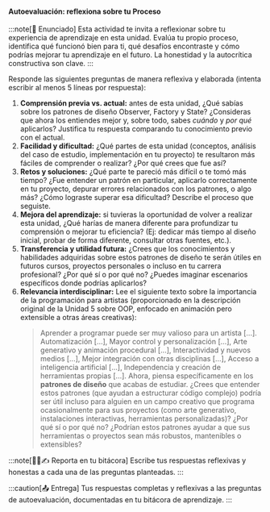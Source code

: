 #### Autoevaluación: reflexiona sobre tu Proceso

:::note[🎯 Enunciado]
Esta actividad te invita a reflexionar sobre tu experiencia de aprendizaje en esta unidad. Evalúa tu propio proceso, identifica qué funcionó bien para ti, qué desafíos encontraste y cómo podrías mejorar tu aprendizaje en el futuro. La honestidad y la autocrítica constructiva son clave.
:::

Responde las siguientes preguntas de manera reflexiva y elaborada (intenta escribir al menos 5 líneas por respuesta):

1.  **Comprensión previa vs. actual:** antes de esta unidad, ¿Qué sabías sobre los patrones de diseño Observer, Factory y State? ¿Consideras que ahora los entiendes mejor y, sobre todo, sabes *cuándo* y *por qué* aplicarlos? Justifica tu respuesta comparando tu conocimiento previo con el actual.
2.  **Facilidad y dificultad:** ¿Qué partes de esta unidad (conceptos, análisis del caso de estudio, implementación en tu proyecto) te resultaron más fáciles de comprender o realizar? ¿Por qué crees que fue así?
3.  **Retos y soluciones:** ¿Qué parte te pareció más difícil o te tomó más tiempo? ¿Fue entender un patrón en particular, aplicarlo correctamente en tu proyecto, depurar errores relacionados con los patrones, o algo más? ¿Cómo lograste superar esa dificultad? Describe el proceso que seguiste.
4.  **Mejora del aprendizaje:** si tuvieras la oportunidad de volver a realizar esta unidad, ¿Qué harías de manera diferente para profundizar tu comprensión o mejorar tu eficiencia? (Ej: dedicar más tiempo al diseño inicial, probar de forma diferente, consultar otras fuentes, etc.).
5.  **Transferencia y utilidad futura:** ¿Crees que los conocimientos y habilidades adquiridas sobre estos patrones de diseño te serán útiles en futuros cursos, proyectos personales o incluso en tu carrera profesional? ¿Por qué sí o por qué no? ¿Puedes imaginar escenarios específicos donde podrías aplicarlos?
6.  **Relevancia interdisciplinar:** Lee el siguiente texto sobre la importancia de la programación para artistas (proporcionado en la descripción original de la Unidad 5 sobre OOP, enfocado en animación pero extensible a otras áreas creativas):
    > Aprender a programar puede ser muy valioso para un artista [...]. Automatización [...], Mayor control y personalización [...], Arte generativo y animación procedural [...], Interactividad y nuevos medios [...], Mejor integración con otras disciplinas [...], Acceso a inteligencia artificial [...], Independencia y creación de herramientas propias [...].
    Ahora, piensa específicamente en los **patrones de diseño** que acabas de estudiar. ¿Crees que entender estos patrones (que ayudan a estructurar código complejo) podría ser útil incluso para alguien en un campo creativo que programa ocasionalmente para sus proyectos (como arte generativo, instalaciones interactivas, herramientas personalizadas)? ¿Por qué sí o por qué no? ¿Podrían estos patrones ayudar a que sus herramientas o proyectos sean más robustos, mantenibles o extensibles?

:::note[🧐🧪✍️ Reporta en tu bitácora]
Escribe tus respuestas reflexivas y honestas a cada una de las preguntas planteadas.
:::

:::caution[📤 Entrega]
Tus respuestas completas y reflexivas a las preguntas de autoevaluación, documentadas en tu bitácora de aprendizaje.
:::
